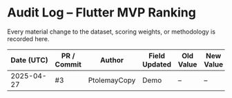 # Audit Log – Flutter MVP Ranking

Every material change to the dataset, scoring weights, or methodology is recorded here.

| Date&nbsp;(UTC) | PR / Commit | Author | Field Updated | Old Value | New Value | Reason |
|-----------------|-------------|--------|---------------|-----------|-----------|--------|
| 2025-04-27 | #3 | PtolemayCopy | Demo | – | – | Workflow test |
